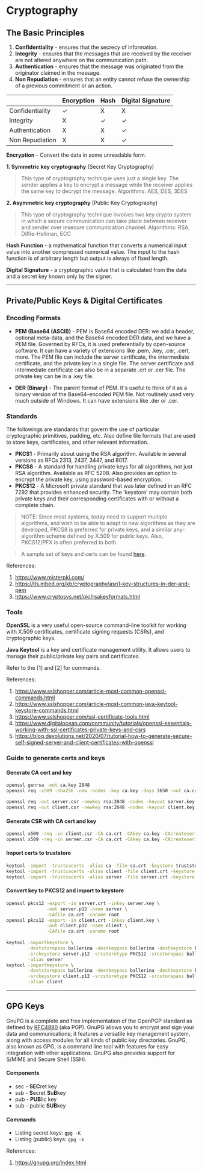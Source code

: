 # Cryptography

## The Basic Principles

1. **Confidentiality** - ensures that the secrecy of information.
2. **Integrity** - ensures that the messages that are received by the receiver are not altered anywhere on the communication path.
3. **Authentication** - ensures that the message was originated from the originator claimed in the message.
4. **Non Repudiation** - ensures that an entity cannot refuse the ownership of a previous commitment or an action.

| | Encryption | Hash | Digital Signature |
|---|---|---|---|
| Confidentiality | ✓ | X | X |
| Integrity | X | ✓ | ✓ |
| Authentication | X | X | ✓ |
| Non Repudiation | X | X | ✓ |

**Encryption** - Convert the data in some unreadable form.

**1. Symmetric key cryptography** (Secret Key Cryptography)
> This type of cryptography technique uses just a single key. The sender applies a key to encrypt a message while the receiver applies the same key to decrypt the message.
> Algorithms: AES, DES, 3DES
>
**2. Asymmetric key cryptography** (Public Key Cryptography)
> This type of cryptography technique involves two key crypto system in which a secure communication can take place between receiver and sender over insecure communication channel.
> Algorithms: RSA, Diffie-Hellman, ECC

**Hash Function** - a mathematical function that converts a numerical input value into another compressed numerical value. The input to the hash function is of arbitrary length but output is always of fixed length.

**Digital Signature** - a cryptographic value that is calculated from the data and a secret key known only by the signer.

---

## Private/Public Keys & Digital Certificates

### Encoding Formats

- **PEM (Base64 (ASCII))** - PEM is Base64 encoded DER: we add a header, optional meta-data, and the Base64 encoded DER data, and we have a PEM file. Governed by RFCs, it is used preferentially by open-source software. It can have a variety of extensions like .pem, .key, .cer, .cert, more. The PEM file can include the server certificate, the intermediate certificate, and the private key in a single file. The server certificate and intermediate certificate can also be in a separate .crt or .cer file. The private key can be in a .key file.

- **DER (Binary)** - The parent format of PEM. It's useful to think of it as a binary version of the Base64-encoded PEM file. Not routinely used very much outside of Windows. It can have extensions like .der or .cer.

### Standards

The followings are standards that govern the use of particular cryptographic primitives, padding, etc. Also define file formats that are used to store keys, certificates, and other relevant information.

- **PKCS1** - Primarily about using the RSA algorithm. Available in several versions as RFCs 2313, 2437, 3447, and 8017.
- **PKCS8** - A standard for handling private keys for all algorithms, not just RSA algorithm. Available as RFC 5208. Also provides an option to encrypt the private key, using password-based encryption.
- **PKCS12** - A Microsoft private standard that was later defined in an RFC 7292 that provides enhanced security. The 'keystore' may contain both private keys and their corresponding certificates with or without a complete chain.

> NOTE: Since most systems, today need to support multiple algorithms, and wish to be able to adapt to new algorithms as they are developed, PKCS8 is preferred for private keys, and a similar any-algorithm scheme defined by X.509 for public keys. Also, PKCS12/PFX is often preferred to both.

> A sample set of keys and certs can be found [here](https://github.com/ldclakmal/ballerina-security/tree/master/guides/resources/keys-certs/types).

References:
1. <https://www.misterpki.com/>
2. <https://tls.mbed.org/kb/cryptography/asn1-key-structures-in-der-and-pem>
3. <https://www.cryptosys.net/pki/rsakeyformats.html>

### Tools

**OpenSSL** is a very useful open-source command-line toolkit for working with X.509 certificates, certificate signing requests (CSRs), and cryptographic keys.

**Java Keytool** is a key and certificate management utility. It allows users to manage their public/private key pairs and certificates.

Refer to the [1] and [2] for commands.

References:
1. <https://www.sslshopper.com/article-most-common-openssl-commands.html>
2. <https://www.sslshopper.com/article-most-common-java-keytool-keystore-commands.html>
3. <https://www.sslshopper.com/ssl-certificate-tools.html>
4. <https://www.digitalocean.com/community/tutorials/openssl-essentials-working-with-ssl-certificates-private-keys-and-csrs>
5. <https://blog.devolutions.net/2020/07/tutorial-how-to-generate-secure-self-signed-server-and-client-certificates-with-openssl>

### Guide to generate certs and keys

#### Generate CA cert and key
```bash
openssl genrsa -out ca.key 2048
openssl req -x509 -sha256 -new -nodes -key ca.key -days 3650 -out ca.crt

openssl req -out server.csr -newkey rsa:2048 -nodes -keyout server.key -config san.conf
openssl req -out client.csr -newkey rsa:2048 -nodes -keyout client.key -config san.conf
```

#### Generate CSR with CA cert and key
```bash
openssl x509 -req -in client.csr -CA ca.crt -CAkey ca.key -CAcreateserial -out client.crt -days 3650 -sha256 -extfile san.conf -extensions v3_req
openssl x509 -req -in server.csr -CA ca.crt -CAkey ca.key -CAcreateserial -out server.crt -days 3650 -sha256 -extfile san.conf -extensions v3_req
```

#### Import certs to truststore
```bash
keytool -import -trustcacerts -alias ca -file ca.crt -keystore truststore.p12
keytool -import -trustcacerts -alias client -file client.crt -keystore truststore.p12
keytool -import -trustcacerts -alias server -file server.crt -keystore truststore.p12
```

#### Convert key to PKCS12 and import to keystore
```bash
openssl pkcs12 -export -in server.crt -inkey server.key \
               -out server.p12 -name server \
               -CAfile ca.crt -caname root
openssl pkcs12 -export -in client.crt -inkey client.key \
               -out client.p12 -name client \
               -CAfile ca.crt -caname root
               
keytool -importkeystore \
        -deststorepass ballerina -destkeypass ballerina -destkeystore keystore.p12 \
        -srckeystore server.p12 -srcstoretype PKCS12 -srcstorepass ballerina \
        -alias server
keytool -importkeystore \
        -deststorepass ballerina -destkeypass ballerina -destkeystore keystore.p12 \
        -srckeystore client.p12 -srcstoretype PKCS12 -srcstorepass ballerina \
        -alias client
```

---

## GPG Keys

GnuPG is a complete and free implementation of the OpenPGP standard as defined by [RFC4880](https://www.ietf.org/rfc/rfc4880.txt) (aka PGP). GnuPG allows you to encrypt and sign your data and communications; it features a versatile key management system, along with access modules for all kinds of public key directories. GnuPG, also known as GPG, is a command line tool with features for easy integration with other applications. GnuPG also provides support for S/MIME and Secure Shell (SSH).

#### Components

- sec - **SEC**ret key
- ssb - **S**ecret **S**u**B**key
- pub - **PUB**lic key
- sub - public **SUB**key

#### Commands

- Listing secret keys: `gpg -K`
- Listing (public) keys: `gpg -k`

References:
1. <https://gnupg.org/index.html>

